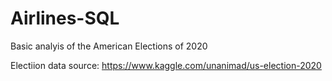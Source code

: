 # Airlines-SQL

Basic analyis of the American Elections of 2020

Electiion data source: https://www.kaggle.com/unanimad/us-election-2020
